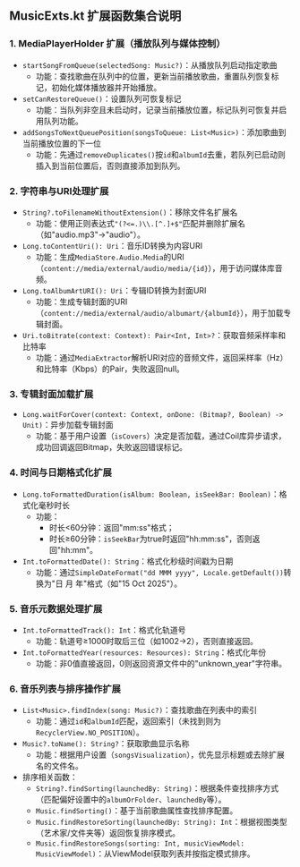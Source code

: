 ## MusicExts.kt 扩展函数集合说明

### 1. MediaPlayerHolder 扩展（播放队列与媒体控制）
- `startSongFromQueue(selectedSong: Music?)`：从播放队列启动指定歌曲  
  - 功能：查找歌曲在队列中的位置，更新当前播放歌曲，重置队列恢复标记，初始化媒体播放器并开始播放。
- `setCanRestoreQueue()`：设置队列可恢复标记  
  - 功能：当队列非空且未启动时，记录当前播放位置，标记队列可恢复并启用队列功能。
- `addSongsToNextQueuePosition(songsToQueue: List<Music>)`：添加歌曲到当前播放位置的下一位  
  - 功能：先通过`removeDuplicates()`按`id`和`albumId`去重，若队列已启动则插入到当前位置后，否则直接添加到队列。


### 2. 字符串与URI处理扩展
- `String?.toFilenameWithoutExtension()`：移除文件名扩展名  
  - 功能：使用正则表达式`"(?<=.)\\.[^.]+$"`匹配并删除扩展名（如"audio.mp3"→"audio"）。
- `Long.toContentUri(): Uri`：音乐ID转换为内容URI  
  - 功能：生成`MediaStore.Audio.Media`的URI（`content://media/external/audio/media/{id}`），用于访问媒体库音频。
- `Long.toAlbumArtURI(): Uri`：专辑ID转换为封面URI  
  - 功能：生成专辑封面的URI（`content://media/external/audio/albumart/{albumId}`），用于加载专辑封面。
- `Uri.toBitrate(context: Context): Pair<Int, Int>?`：获取音频采样率和比特率  
  - 功能：通过`MediaExtractor`解析URI对应的音频文件，返回采样率（Hz）和比特率（Kbps）的Pair，失败返回null。


### 3. 专辑封面加载扩展
- `Long.waitForCover(context: Context, onDone: (Bitmap?, Boolean) -> Unit)`：异步加载专辑封面  
  - 功能：基于用户设置（`isCovers`）决定是否加载，通过Coil库异步请求，成功回调返回Bitmap，失败返回错误标记。


### 4. 时间与日期格式化扩展
- `Long.toFormattedDuration(isAlbum: Boolean, isSeekBar: Boolean)`：格式化毫秒时长  
  - 功能：  
    - 时长<60分钟：返回"mm:ss"格式；  
    - 时长≥60分钟：`isSeekBar`为true时返回"hh:mm:ss"，否则返回"hh:mm"。
- `Int.toFormattedDate(): String`：格式化秒级时间戳为日期  
  - 功能：通过`SimpleDateFormat("dd MMM yyyy", Locale.getDefault())`转换为"日 月 年"格式（如"15 Oct 2025"）。


### 5. 音乐元数据处理扩展
- `Int.toFormattedTrack(): Int`：格式化轨道号  
  - 功能：轨道号≥1000时取后三位（如1002→2），否则直接返回。
- `Int.toFormattedYear(resources: Resources): String`：格式化年份  
  - 功能：非0值直接返回，0则返回资源文件中的"unknown_year"字符串。


### 6. 音乐列表与排序操作扩展
- `List<Music>.findIndex(song: Music?)`：查找歌曲在列表中的索引  
  - 功能：通过`id`和`albumId`匹配，返回索引（未找到则为`RecyclerView.NO_POSITION`）。
- `Music?.toName(): String?`：获取歌曲显示名称  
  - 功能：根据用户设置（`songsVisualization`），优先显示标题或去除扩展名的文件名。
- 排序相关函数：  
  - `String?.findSorting(launchedBy: String)`：根据条件查找排序方式（匹配偏好设置中的`albumOrFolder`、`launchedBy`等）。  
  - `Music.findSorting()`：基于当前歌曲属性查找排序配置。  
  - `Music.findRestoreSorting(launchedBy: String): Int`：根据视图类型（艺术家/文件夹等）返回恢复排序模式。  
  - `Music.findRestoreSongs(sorting: Int, musicViewModel: MusicViewModel)`：从ViewModel获取列表并按指定模式排序。
